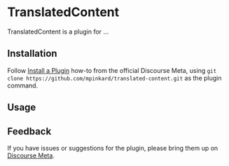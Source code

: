 # TranslatedContent

TranslatedContent is a plugin for ...

## Installation

Follow [Install a Plugin](https://meta.discourse.org/t/install-a-plugin/19157)
how-to from the official Discourse Meta, using `git clone https://github.com/mpinkard/translated-content.git`
as the plugin command.

## Usage

## Feedback

If you have issues or suggestions for the plugin, please bring them up on
[Discourse Meta](https://meta.discourse.org).
